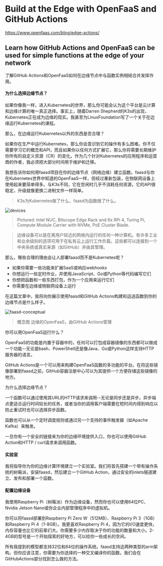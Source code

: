 # Build at the Edge with OpenFaaS and GitHub Actions

https://www.openfaas.com/blog/edge-actions/

## Learn how GitHub Actions and OpenFaaS can be used for simple functions at the edge of your network

了解GitHub Actions和OpenFaaS如何在边缘节点中与函数实例相结合并发挥作用。

#### 为什么选择边缘节点？

如果你像我一样，进入Kubernetes的世界，那么你可能会认为这个平台是云计算和边缘计算的唯一真正选择。事实上，随着Darren Shepherd的K3s的出现，Kubernetes正在成为边缘的现实。我甚至为LinuxFoundation写了一个关于在边缘运行Kubernetes的课程。

那么，在边缘运行Kubernetes以外的东西是否合理？

如果你在生产中运行Kubernetes，那么你会意识到它的操作有多么困难。你不仅需要学习它的概念和API，而且如果你以任何方式扩展它，那么你将需要长期维护你所有的自定义资源（CR）的变化。作为几个针对Kubernetes的应用程序和运营商的作者，我必须把大部分时间用于维护和迁移。

我想告诉你如何用faasd项目在你的边缘节点（网络边缘）建立函数。faasd与你在Kubernetes世界中知道的OpenFaaS一样，但经过重新包装，在物联网设备上使用起来要简单得多。与K3s不同，它在空闲时几乎不消耗任何资源，它的API很稳定，升级就像更换二进制文件一样简单。

> K3s为Kubernetes做了什么，faasd为函数做了什么。

![devices](F:\docs\docs\images\devices.jpg)

> Pictured: Intel NUC, Bitscope Edge Rack and 6x RPi 4, Turing Pi, Compute Module Carrier with NVMe, PoE Cluster Blade.

> 边缘设备可以是在离用户较近的网络内运行的任何一种计算机。有许多工业和业余级别的选项可用于在私有云上运行工作负载。这些都可以连接到一个中央系统或真实来源（如GitHub）并由其管理。

那么，哪些合理的理由会让人部署faasd而不是Kubernetes呢？

- 如果你需要一些功能来扩展SaaS或响应webhooks
- 你想运行一些定时作业，并使用JavaScript、Go或Python等代码编写它们
- 你想把函数和一些东西打包，作为一个应用来运行它们
- 你需要在边缘或物联网设备上运行

在这篇文章中，我将向你展示使用faasd和GitHub Actions构建和运送函数到你的边缘节点是什么样子。

![faasd-conceptual](C:\Users\文茶君\Desktop\faasd-conceptual.png)

> 概念图 边缘的OpenFaaS，由GitHub Actions管理

你可以用OpenFaaS运行什么？

OpenFaaS的功能是内置于容器中的，任何可以打包成容器镜像的东西都可以做成一个功能--无论是bash、PowerShell还是像Java、Go或Python这样支持HTTP服务器的语言。

GitHub Actions是一个可以用来构建OpenFaaS函数的多功能的平台。在将这些镜像部署到faasd之前，GitHub容器注册中心可以为其提供一个方便存储这些镜像的地方。

为什么选择边缘节点？

一个函数可以通过使用其URL的HTTP请求来调用--无论是同步还是异步。异步端点更适合运行时间较长的任务，或者当你的调用客户端需要在短时间内得到响应以防止重试时也可以选择异步函数。

函数也可以从一个定时调度规则或通过另一个支持的事件触发器（如Apache Kafka）来触发。

一旦你有一个安全的链接来为你的边缘环境提供入口，你也可以使用GitHub Action和HTTP / curl请求来调用函数。

#### 实验室

我将指导你为你的边缘计算环境建立一个实验室。我们将首先搭建一个带有操作系统的树莓派，安装faasd，然后建立一个GitHub Action，通过安全的inlets隧道建立、发布和部署一个函数。

#### 配置边缘设备

我使用Raspberry Pi（树莓派）作为边缘设备，然而你也可以使用64位PC、Nvidia Jetson Nano或你企业内部管理程序中的虚拟机。

你可以将faasd部署到Raspberry Pi Zero W（512MB）、Raspberry Pi 3（1GB）和Raspberry Pi 4（1-8GB）。我更喜欢Raspberry Pi 4，因为它的I/O速度更快，内存容量也比它的前辈们大。你需要多少内存取决于你的功能的数量和大小。2-4GB的型号是一个开始探索的好地方，可以给你一些成长的空间。

所有我提到的模型都支持32位和64位的操作系统。faasd支持这两种类型的arm架构，但你应该注意，你需要为你选择的一种交叉编译你的函数。我们会在GitHubActions部分找到怎么做的方法。

